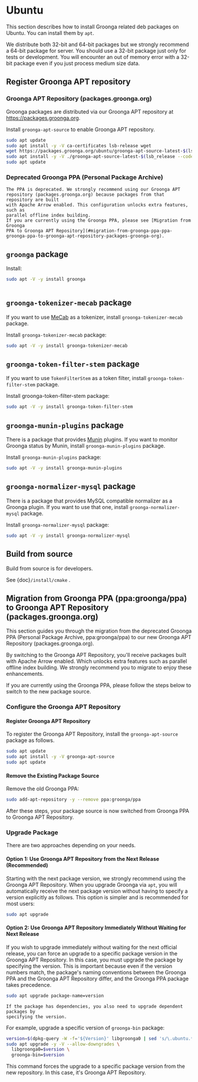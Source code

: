 # Ubuntu

This section describes how to install Groonga related deb packages on
Ubuntu. You can install them by `apt`.

We distribute both 32-bit and 64-bit packages but we strongly
recommend a 64-bit package for server. You should use a 32-bit package
just only for tests or development. You will encounter an out of
memory error with a 32-bit package even if you just process medium
size data.

## Register Groonga APT repository

### Groonga APT Repository (packages.groonga.org)

Groonga packages are distributed via our Groonga APT repository at
https://packages.groonga.org.

Install `groonga-apt-source` to enable Groonga APT repository.

```bash
sudo apt update
sudo apt install -y -V ca-certificates lsb-release wget
wget https://packages.groonga.org/ubuntu/groonga-apt-source-latest-$(lsb_release --codename --short).deb
sudo apt install -y -V ./groonga-apt-source-latest-$(lsb_release --codename --short).deb
sudo apt update
```

### Deprecated Groonga PPA (Personal Package Archive)

```{note}
The PPA is deprecated. We strongly recommend using our Groonga APT
repository (packages.groonga.org) because packages from that repository are built
with Apache Arrow enabled. This configuration unlocks extra features, such as
parallel offline index building.
If you are currently using the Groonga PPA, please see [Migration from Groonga
PPA to Groonga APT Repository](#migration-from-groonga-ppa-ppa-groonga-ppa-to-groonga-apt-repository-packages-groonga-org).
```

## `groonga` package

Install:

```bash
sudo apt -V -y install groonga
```

```{include} server-use.md

```

## `groonga-tokenizer-mecab` package

If you want to use [MeCab](https://taku910.github.io/mecab/) as a
tokenizer, install `groonga-tokenizer-mecab` package.

Install `groonga-tokenizer-mecab` package:

```bash
sudo apt -V -y install groonga-tokenizer-mecab
```

## `groonga-token-filter-stem` package

If you want to use `TokenFilterStem` as a token filter, install
`groonga-token-filter-stem` package.

Install groonga-token-filter-stem package:

```bash
sudo apt -V -y install groonga-token-filter-stem
```

## `groonga-munin-plugins` package

There is a package that provides [Munin](http://munin-monitoring.org/)
plugins. If you want to monitor Groonga status by Munin, install
`groonga-munin-plugins` package.

Install `groonga-munin-plugins` package:

```bash
sudo apt -V -y install groonga-munin-plugins
```

## `groonga-normalizer-mysql` package

There is a package that provides MySQL compatible normalizer as a
Groonga plugin. If you want to use that one, install
`groonga-normalizer-mysql` package.

Install `groonga-normalizer-mysql` package:

```bash
sudo apt -V -y install groonga-normalizer-mysql
```

## Build from source

Build from source is for developers.

See {doc}`/install/cmake` .

## Migration from Groonga PPA (ppa:groonga/ppa) to Groonga APT Repository (packages.groonga.org)

This section guides you through the migration from the deprecated Groonga PPA
(Personal Package Archive, ppa:groonga/ppa) to our new Groonga APT Repository
(packages.groonga.org).

By switching to the Groonga APT Repository, you'll receive packages built with
Apache Arrow enabled. Which unlocks extra features such as parallel offline
index building. We strongly recommend you to migrate to enjoy these enhancements.

If you are currently using the Groonga PPA, please follow the
steps below to switch to the new package source.

### Configure the Groonga APT Repository

#### Register Groonga APT Repository

To register the Groonga APT Repository, install the `groonga-apt-source` package
as follows.

```bash
sudo apt update
sudo apt install -y -V groonga-apt-source
sudo apt update
```

#### Remove the Existing Package Source

Remove the old Groonga PPA:

```bash
sudo add-apt-repository -y --remove ppa:groonga/ppa
```

After these steps, your package source is now switched from Groonga PPA to
Groonga APT Repository.

### Upgrade Package

There are two approaches depending on your needs.

#### Option 1: Use Groonga APT Repository from the Next Release (Recommended)

Starting with the next package version, we strongly recommend using the Groonga
APT Repository. When you upgrade Groonga via `apt`, you will automatically receive
the next package version without having to specify a version explicitly as
follows. This option is simpler and is recommended for most users:

```bash
sudo apt upgrade
```

#### Option 2: Use Groonga APT Repository Immediately Without Waiting for Next Release

If you wish to upgrade immediately without waiting for the next official release,
you can force an upgrade to a specific package version in the Groonga APT
Repository. In this case, you must upgrade the package by specifying the version.
This is important because even if the version numbers match, the package's
naming conventions between the Groonga PPA and the Groonga APT Repository differ,
and the Groonga PPA package takes precedence.

```bash
sudo apt upgrade package-name=version
```

```{note}
If the package has dependencies, you also need to upgrade dependent packages by
specifying the version.
```

For example, upgrade a specific version of `groonga-bin` package:

```bash
version=$(dpkg-query -W -f='${Version}' libgroonga0 | sed 's/\.ubuntu.*$//') && \
sudo apt upgrade -y -V --allow-downgrades \
  libgroonga0=$version \
  groonga-bin=$version
```

This command forces the upgrade to a specific package version from the new
repository. In this case, it's Groonga APT Repository.
